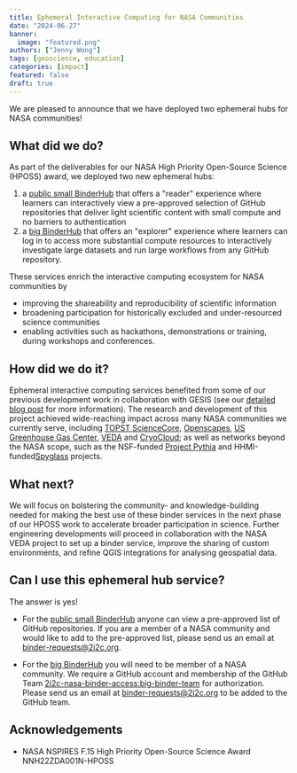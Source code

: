 ```yaml
---
title: Ephemeral Interactive Computing for NASA Communities
date: "2024-06-27"
banner:
  image: "featured.png"
authors: ["Jenny Wong"]
tags: [geoscience, education]
categories: [impact]
featured: false
draft: true
---
```


We are pleased to announce that we have deployed two ephemeral hubs for NASA communities!

## What did we do?

As part of the deliverables for our NASA High Priority Open-Source Science (HPOSS) award, we deployed two new ephemeral hubs:

1. a [public small BinderHub](https://binder.opensci.2i2c.cloud/) that offers a "reader" experience where learners can interactively view a pre-approved selection of GitHub repositories that deliver light scientific content with small compute and no barriers to authentication
1. a [big BinderHub](https://hub.big.binder.opensci.2i2c.cloud/) that offers an "explorer" experience where learners can log in to access more substantial compute resources to interactively investigate large datasets and run large workflows from any GitHub repository.

These services enrich the interactive computing ecosystem for NASA communities by

- improving the shareability and reproducibility of scientific information
- broadening participation for historically excluded and under-resourced science communities
- enabling activities such as hackathons, demonstrations or training, during workshops and conferences.

## How did we do it?

Ephemeral interactive computing services benefited from some of our previous development work in collaboration with GESIS (see our [detailed blog post](/blog/2024/jupyterhub-binderhub-gesis/index) for more information). The research and development of this project achieved wide-reaching impact across many NASA communities we currently serve, including [TOPST ScienceCore](https://www.nasa.gov/centers-and-facilities/marshall/nasa-boosts-open-science-through-innovative-training/), [Openscapes](/blog/2024/openscapes-sbg-workshop), [US Greenhouse Gas Center](/blog/2024/ghg-summer-school), [VEDA](https://www.earthdata.nasa.gov/esds/veda) and [CryoCloud](https://cryointhecloud.com/); as well as networks beyond the NASA scope, such as the NSF-funded [Project Pythia](https://projectpythia.org/) and HHMI-funded[Spyglass](https://lorenfranklab.github.io/spyglass/latest/) projects.

## What next?

We will focus on bolstering the community- and knowledge-building needed for making the best use of these binder services in the next phase of our HPOSS work to accelerate broader participation in science. Further engineering developments will proceed in collaboration with the NASA VEDA project to set up a binder service, improve the sharing of custom environments, and refine QGIS integrations for analysing geospatial data.

## Can I use this ephemeral hub service?

The answer is yes!

- For the [public small BinderHub](https://binder.opensci.2i2c.cloud/) anyone can view a pre-approved list of GitHub repositories. If you are a member of a NASA community and would like to add to the pre-approved list, please send us an email at [binder-requests@2i2c.org](mailto:binder-requests@2i2c.org).

- For the [big BinderHub](https://hub.big.binder.opensci.2i2c.cloud/) you will need to be member of a NASA community. We require a GitHub account and membership of the GitHub Team [2i2c-nasa-binder-access:big-binder-team](https://github.com/orgs/2i2c-nasa-binder-access/teams/big-binder-team) for authorization. Please send us an email at [binder-requests@2i2c.org](mailto:binder-requests@2i2c.org) to be added to the GitHub team.

## Acknowledgements

- NASA NSPIRES F.15 High Priority Open-Source Science Award NNH22ZDA001N-HPOSS
